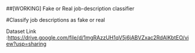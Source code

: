 ##[WORKING] Fake or Real job-description classifier

#Classify job descriptions as fake or real 


Dataset Link :https://drive.google.com/file/d/1mgRAzzUH1qV5j6jABVZxac2RdAlKbtEO/view?usp=sharing
